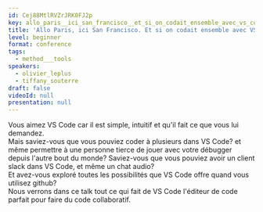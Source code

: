 ```yaml
---
id: Cej88MtlRVZrJRK0FJ2p
key: allo_paris__ici_san_francisco__et_si_on_codait_ensemble_avec_vs_code_
title: 'Allo Paris, ici San Francisco. Et si on codait ensemble avec VS Code?'
level: beginner
format: conference
tags:
  - method___tools
speakers:
  - olivier_leplus
  - tiffany_souterre
draft: false
videoId: null
presentation: null
---
```

Vous aimez VS Code car il est simple, intuitif et qu'il fait ce que vous lui demandez.   
Mais saviez-vous que vous pouviez coder à plusieurs dans VS Code? et même permettre à une personne tierce de jouer avec votre débugger depuis l'autre bout du monde? Saviez-vous que vous pouviez avoir un client slack dans VS Code, et même un chat audio?  
Et avez-vous exploré toutes les possibilités que VS Code offre quand vous utilisez github?  
Nous verrons dans ce talk tout ce qui fait de VS Code l'éditeur de code parfait pour faire du code collaboratif.